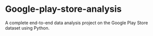 # Google-play-store-analysis
A complete end-to-end data analysis project on the Google Play Store dataset using Python.
